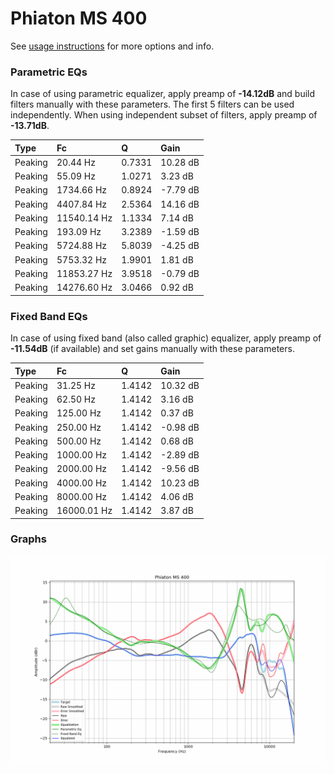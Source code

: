 # Phiaton MS 400
See [usage instructions](https://github.com/jaakkopasanen/AutoEq#usage) for more options and info.

### Parametric EQs
In case of using parametric equalizer, apply preamp of **-14.12dB** and build filters manually
with these parameters. The first 5 filters can be used independently.
When using independent subset of filters, apply preamp of **-13.71dB**.

| Type    | Fc          |      Q | Gain     |
|:--------|:------------|:-------|:---------|
| Peaking | 20.44 Hz    | 0.7331 | 10.28 dB |
| Peaking | 55.09 Hz    | 1.0271 | 3.23 dB  |
| Peaking | 1734.66 Hz  | 0.8924 | -7.79 dB |
| Peaking | 4407.84 Hz  | 2.5364 | 14.16 dB |
| Peaking | 11540.14 Hz | 1.1334 | 7.14 dB  |
| Peaking | 193.09 Hz   | 3.2389 | -1.59 dB |
| Peaking | 5724.88 Hz  | 5.8039 | -4.25 dB |
| Peaking | 5753.32 Hz  | 1.9901 | 1.81 dB  |
| Peaking | 11853.27 Hz | 3.9518 | -0.79 dB |
| Peaking | 14276.60 Hz | 3.0466 | 0.92 dB  |

### Fixed Band EQs
In case of using fixed band (also called graphic) equalizer, apply preamp of **-11.54dB**
(if available) and set gains manually with these parameters.

| Type    | Fc          |      Q | Gain     |
|:--------|:------------|:-------|:---------|
| Peaking | 31.25 Hz    | 1.4142 | 10.32 dB |
| Peaking | 62.50 Hz    | 1.4142 | 3.16 dB  |
| Peaking | 125.00 Hz   | 1.4142 | 0.37 dB  |
| Peaking | 250.00 Hz   | 1.4142 | -0.98 dB |
| Peaking | 500.00 Hz   | 1.4142 | 0.68 dB  |
| Peaking | 1000.00 Hz  | 1.4142 | -2.89 dB |
| Peaking | 2000.00 Hz  | 1.4142 | -9.56 dB |
| Peaking | 4000.00 Hz  | 1.4142 | 10.23 dB |
| Peaking | 8000.00 Hz  | 1.4142 | 4.06 dB  |
| Peaking | 16000.01 Hz | 1.4142 | 3.87 dB  |

### Graphs
![](./Phiaton%20MS%20400.png)
